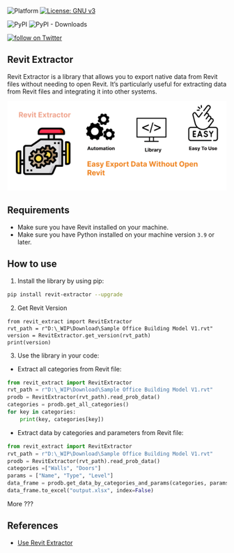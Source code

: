 
![Platform](https://img.shields.io/badge/platform-Windows/MacOS/Linux-lightgray.svg) [![License: GNU v3](https://img.shields.io/badge/License-GNU-yellow.svg)](https://opensource.org/licenses/MIT)


![PyPI](https://img.shields.io/pypi/v/revit-extractor?label=pypi%20revit-extractor-python)
![PyPI - Downloads](https://img.shields.io/pypi/dm/revit-extractor?label=pipy-download)

<a href="https://twitter.com/intent/follow?screen_name=chuongmep">
<img src="https://img.shields.io/twitter/follow/chuongmep?style=social&logo=twitter"
alt="follow on Twitter"></a>

## Revit Extractor

Revit Extractor is a library that allows you to export native data from Revit files without needing to open Revit. It’s particularly useful for extracting data from Revit files and integrating it into other systems.

![](./samples/background.png)


## Requirements

- Make sure you have Revit installed on your machine.
- Make sure you have Python installed on your machine version `3.9` or later.

## How to use

1. Install the library by using pip:
```bash
pip install revit-extractor --upgrade
```

2. Get Revit Version 

```
from revit_extract import RevitExtractor
rvt_path = r"D:\_WIP\Download\Sample Office Building Model V1.rvt"
version = RevitExtractor.get_version(rvt_path)
print(version)
```

3. Use the library in your code:

- Extract all categories from Revit file:

```python
from revit_extract import RevitExtractor
rvt_path = r"D:\_WIP\Download\Sample Office Building Model V1.rvt"
prodb = RevitExtractor(rvt_path).read_prob_data()
categories = prodb.get_all_categories()
for key in categories:
    print(key, categories[key])
```

- Extract data by categories and parameters from Revit file:
```python
from revit_extract import RevitExtractor
rvt_path = r"D:\_WIP\Download\Sample Office Building Model V1.rvt"
prodb = RevitExtractor(rvt_path).read_prob_data()
categories =["Walls", "Doors"]
params = ["Name", "Type", "Level"]
data_frame = prodb.get_data_by_categories_and_params(categories, params)
data_frame.to_excel("output.xlsx", index=False)
```

More ??? 



## References

- [Use Revit Extractor](https://chuongmep.com/posts/2024-09-25-revit-extractor.html)